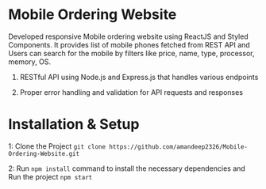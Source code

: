 # Mobile Ordering Website

Developed responsive Mobile ordering website using ReactJS and Styled Components. It provides list of mobile phones fetched from REST API and Users can search for the mobile by filters like price, name, type, processor, memory, OS.

1. RESTful API using Node.js and Express.js that handles various endpoints

2. Proper error handling and validation for API requests and responses


# Installation & Setup

1: Clone the Project `git clone https://github.com/amandeep2326/Mobile-Ordering-Website.git`

2: Run `npm install`  command to install the necessary dependencies and Run the project `npm start`
   
   
